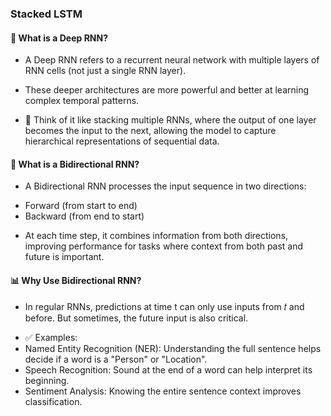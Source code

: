 ### Stacked LSTM
#### 🔁 What is a Deep RNN?
- A Deep RNN refers to a recurrent neural network with multiple layers of RNN cells (not just a single RNN layer).    
- These deeper architectures are more powerful and better at learning complex temporal patterns.

- 🧠 Think of it like stacking multiple RNNs, where the output of one layer becomes the input to the next, allowing the model to capture hierarchical representations of sequential data.

#### 🔄 What is a Bidirectional RNN?
- A Bidirectional RNN processes the input sequence in two directions:
* Forward (from start to end)
* Backward (from end to start)
- At each time step, it combines information from both directions, improving performance for tasks where context from both past and future is important.

#### 📊 Why Use Bidirectional RNN?
- In regular RNNs, predictions at time t can only use inputs from 𝑡 and before. But sometimes, the future input is also critical.

* ✅ Examples:
* Named Entity Recognition (NER): Understanding the full sentence helps decide if a word is a "Person" or "Location".
* Speech Recognition: Sound at the end of a word can help interpret its beginning.
* Sentiment Analysis: Knowing the entire sentence context improves classification.